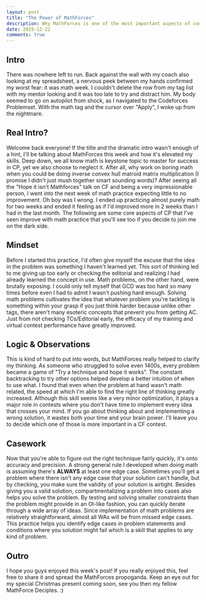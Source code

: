 ```yaml
---
layout: post
title: "The Power of MathForces"
description: Why MathForces is one of the most important aspects of competitive programming training and my experience joining this hallowed cult.
date: 2019-12-22
comments: true
---
```


## Intro
There was nowhere left to run. Back against the wall with my coach also looking at my spreadsheet, a nervous peek between my hands confirmed my worst fear: it was math week. I couldn't delete the row from my tag list with my mentor looking and it was too late to try and distract him. My body seemed to go on autopilot from shock, as I navigated to the Codeforces Problemset. With the math tag and the cursor over "Apply", I woke up from the nightmare.

## Real Intro?
Welcome back everyone! If the title and the dramatic intro wasn't enough of a hint, I'll be talking about MathForces this week and how it's elevated my skills. Deep down, we all know math is keystone topic to master for success in CP, yet we also choose to neglect it. After all, why work on boring math when you could be doing inverse convex hull matroid matrix multiplication (I promise I didn't just mush together smart sounding words)? After seeing all the "Hope it isn't Mathforces" talk on CF and being a very impressionable person, I went into the next week of math practice expecting little to no improvement. Oh boy was I wrong. I ended up practicing almost purely math for two weeks and ended it feeling as if I'd improved more in 2 weeks than I had in the last month. The following are some core aspects of CP that I've seen improve with math practice that you'll see too if you decide to join me on the dark side.

## Mindset
Before I started this practice, I'd often give myself the excuse that the idea in the problem was something I haven't learned yet. This sort of thinking led to me giving up too early or checking the editorial and realizing I had already learned the concept in use. Math problems, on the other hand, were brutally exposing. I could only tell myself that GCD was too hard so many times before even I had to admit I wasn't pushing hard enough. Solving math problems cultivates the idea that whatever problem you're tackling is something within your grasp if you just think harder because unlike other tags, there aren't many esoteric concepts that prevent you from getting AC. Just from not checking TCs/Editorial early, the efficacy of my training and virtual contest performance have greatly improved.

## Logic & Observations
This is kind of hard to put into words, but MathForces really helped to clarify my thinking. As someone who struggled to solve even 1400s, every problem became a game of "Try a technique and hope it works". The constant backtracking to try other options helped develop a better intuition of when to use what. I found that even when the problem at hand wasn't math related, the speed at which I'm able to find the right line of thinking greatly increased. Although this skill seems like a very minor optimization, it plays a major role in contests where you don't have time to implement every idea that crosses your mind. If you go about thinking about and implementing a wrong solution, it wastes both your time and your brain power. I'll leave you to decide which one of those is more important in a CF contest.

## Casework
Now that you're able to figure out the right technique fairly quickly, it's onto accuracy and precision. A strong general rule I developed when doing math is assuming there's **ALWAYS** at least one edge case. Sometimes you'll get a problem where there isn't any edge case that your solution can't handle, but by checking, you make sure the validity of your solution is airtight. Besides giving you a valid solution, compartmentalizing a problem into cases also helps you solve the problem. By testing and solving smaller constraints than the problem might provide in an OI-like fashion, you can quickly iterate through a wide array of ideas. Since implementation of math problems are relatively straightforward, almost all WAs will be from missed edge cases. This practice helps you identify edge cases in problem statements and conditions where you solution might fail which is a skill that applies to any kind of problem.

## Outro
I hope you guys enjoyed this week's post! If you really enjoyed this, feel free to share it and spread the MathForces propoganda. Keep an eye out for my special Christmas present coming soon, see you then my fellow MathForce Deciples. :)

